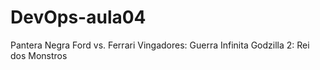 # DevOps-aula04
Pantera Negra
Ford vs. Ferrari
Vingadores: Guerra Infinita
Godzilla 2: Rei dos Monstros

